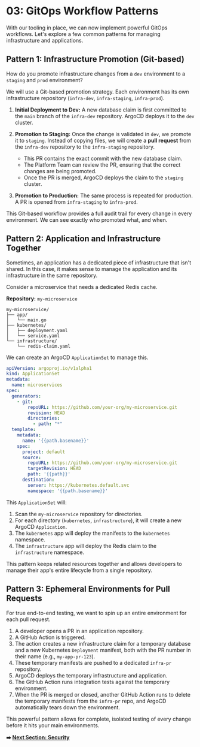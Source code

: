# 03: GitOps Workflow Patterns

With our tooling in place, we can now implement powerful GitOps workflows. Let's explore a few common patterns for managing infrastructure and applications.

## Pattern 1: Infrastructure Promotion (Git-based)

How do you promote infrastructure changes from a `dev` environment to a `staging` and `prod` environment?

We will use a Git-based promotion strategy. Each environment has its own infrastructure repository (`infra-dev`, `infra-staging`, `infra-prod`).

1.  **Initial Deployment to Dev:** A new database claim is first committed to the `main` branch of the `infra-dev` repository. ArgoCD deploys it to the `dev` cluster.

2.  **Promotion to Staging:** Once the change is validated in `dev`, we promote it to `staging`. Instead of copying files, we will create a **pull request** from the `infra-dev` repository to the `infra-staging` repository.
    -   This PR contains the exact commit with the new database claim.
    -   The Platform Team can review the PR, ensuring that the correct changes are being promoted.
    -   Once the PR is merged, ArgoCD deploys the claim to the `staging` cluster.

3.  **Promotion to Production:** The same process is repeated for production. A PR is opened from `infra-staging` to `infra-prod`.

This Git-based workflow provides a full audit trail for every change in every environment. We can see exactly who promoted what, and when.

## Pattern 2: Application and Infrastructure Together

Sometimes, an application has a dedicated piece of infrastructure that isn't shared. In this case, it makes sense to manage the application and its infrastructure in the same repository.

Consider a microservice that needs a dedicated Redis cache.

**Repository:** `my-microservice`

```
my-microservice/
├── app/
│   └── main.go
├── kubernetes/
│   ├── deployment.yaml
│   └── service.yaml
└── infrastructure/
    └── redis-claim.yaml
```

We can create an ArgoCD `ApplicationSet` to manage this.

```yaml
apiVersion: argoproj.io/v1alpha1
kind: ApplicationSet
metadata:
  name: microservices
spec:
  generators:
    - git:
        repoURL: https://github.com/your-org/my-microservice.git
        revision: HEAD
        directories:
          - path: "*"
  template:
    metadata:
      name: '{{path.basename}}'
    spec:
      project: default
      source:
        repoURL: https://github.com/your-org/my-microservice.git
        targetRevision: HEAD
        path: '{{path}}'
      destination:
        server: https://kubernetes.default.svc
        namespace: '{{path.basename}}'
```

This `ApplicationSet` will:

1.  Scan the `my-microservice` repository for directories.
2.  For each directory (`kubernetes`, `infrastructure`), it will create a new ArgoCD `Application`.
3.  The `kubernetes` app will deploy the manifests to the `kubernetes` namespace.
4.  The `infrastructure` app will deploy the Redis claim to the `infrastructure` namespace.

This pattern keeps related resources together and allows developers to manage their app's entire lifecycle from a single repository.

## Pattern 3: Ephemeral Environments for Pull Requests

For true end-to-end testing, we want to spin up an entire environment for each pull request.

1.  A developer opens a PR in an application repository.
2.  A GitHub Action is triggered.
3.  The action creates a new infrastructure claim for a temporary database and a new Kubernetes `Deployment` manifest, both with the PR number in their name (e.g., `my-app-pr-123`).
4.  These temporary manifests are pushed to a dedicated `infra-pr` repository.
5.  ArgoCD deploys the temporary infrastructure and application.
6.  The GitHub Action runs integration tests against the temporary environment.
7.  When the PR is merged or closed, another GitHub Action runs to delete the temporary manifests from the `infra-pr` repo, and ArgoCD automatically tears down the environment.

This powerful pattern allows for complete, isolated testing of every change before it hits your main environments.

**➡️ [Next Section: Security](../security/01-chainguard-images.md)**
